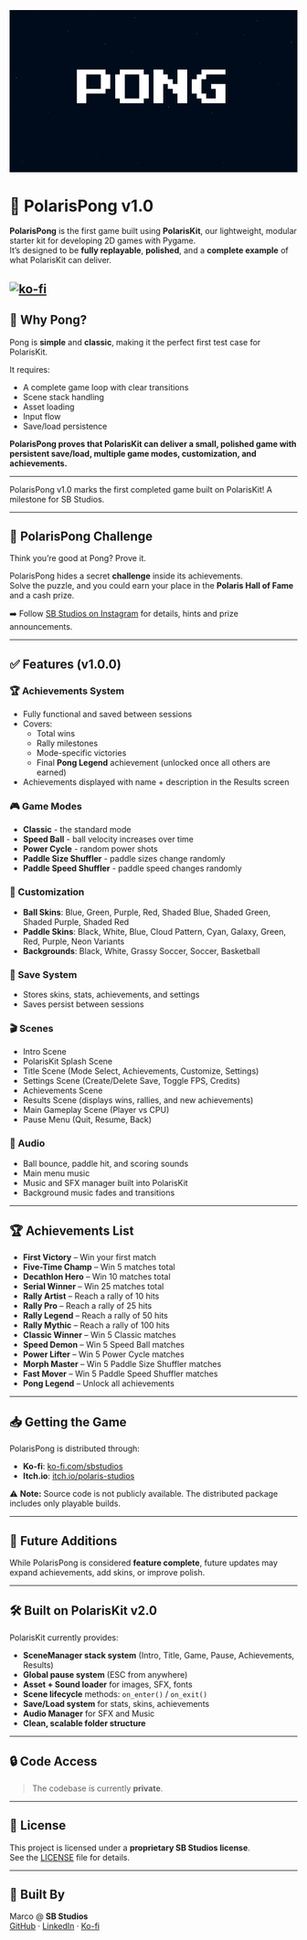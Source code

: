 <p align="center">
  <img src="images/readme_image.png" width="640" alt="PolarisPong Title Screen">
</p>

# 🏓 PolarisPong v1.0

**PolarisPong** is the first game built using **PolarisKit**, our lightweight, modular starter kit for developing 2D games with Pygame.  
It’s designed to be **fully replayable**, **polished**, and a **complete example** of what PolarisKit can deliver.


[![ko-fi](https://ko-fi.com/img/githubbutton_sm.svg)](https://ko-fi.com/J3J41IBU2Y)
---

## 📜 Why Pong?

Pong is **simple** and **classic**, making it the perfect first test case for PolarisKit.  

It requires:
- A complete game loop with clear transitions
- Scene stack handling
- Asset loading
- Input flow
- Save/load persistence

**PolarisPong proves that PolarisKit can deliver a small, polished game with persistent save/load, multiple game modes, customization, and achievements.**

---

PolarisPong v1.0 marks the first completed game built on PolarisKit! A milestone for SB Studios.

---

## 🌌 PolarisPong Challenge

Think you’re good at Pong? Prove it.

PolarisPong hides a secret **challenge** inside its achievements.  
Solve the puzzle, and you could earn your place in the **Polaris Hall of Fame** and a cash prize.  

➡️ Follow [SB Studios on Instagram](https://www.instagram.com/sbstudios.project/) for details, hints and prize announcements.  

---

## ✅ Features (v1.0.0)

### 🏆 Achievements System  
- Fully functional and saved between sessions  
- Covers:  
  - Total wins  
  - Rally milestones  
  - Mode-specific victories  
  - Final **Pong Legend** achievement (unlocked once all others are earned)  
- Achievements displayed with name + description in the Results screen  

### 🎮 Game Modes  
- **Classic** - the standard mode  
- **Speed Ball** - ball velocity increases over time  
- **Power Cycle** - random power shots  
- **Paddle Size Shuffler** - paddle sizes change randomly  
- **Paddle Speed Shuffler** - paddle speed changes randomly  

### 🎨 Customization  
- **Ball Skins**: Blue, Green, Purple, Red, Shaded Blue, Shaded Green, Shaded Purple, Shaded Red  
- **Paddle Skins**: Black, White, Blue, Cloud Pattern, Cyan, Galaxy, Green, Red, Purple, Neon Variants  
- **Backgrounds**: Black, White, Grassy Soccer, Soccer, Basketball  

### 💾 Save System  
- Stores skins, stats, achievements, and settings  
- Saves persist between sessions  

### 🎬 Scenes  
- Intro Scene  
- PolarisKit Splash Scene  
- Title Scene (Mode Select, Achievements, Customize, Settings)  
- Settings Scene (Create/Delete Save, Toggle FPS, Credits)  
- Achievements Scene  
- Results Scene (displays wins, rallies, and new achievements)  
- Main Gameplay Scene (Player vs CPU)  
- Pause Menu (Quit, Resume, Back)  

### 🎵 Audio  
- Ball bounce, paddle hit, and scoring sounds  
- Main menu music  
- Music and SFX manager built into PolarisKit  
- Background music fades and transitions  

---

## 🏆 Achievements List

- **First Victory** – Win your first match  
- **Five-Time Champ** – Win 5 matches total  
- **Decathlon Hero** – Win 10 matches total  
- **Serial Winner** – Win 25 matches total  
- **Rally Artist** – Reach a rally of 10 hits  
- **Rally Pro** – Reach a rally of 25 hits  
- **Rally Legend** – Reach a rally of 50 hits  
- **Rally Mythic** – Reach a rally of 100 hits  
- **Classic Winner** – Win 5 Classic matches  
- **Speed Demon** – Win 5 Speed Ball matches  
- **Power Lifter** – Win 5 Power Cycle matches  
- **Morph Master** – Win 5 Paddle Size Shuffler matches  
- **Fast Mover** – Win 5 Paddle Speed Shuffler matches  
- **Pong Legend** – Unlock all achievements  

---

## 📥 Getting the Game

PolarisPong is distributed through:  
- **Ko-fi**: [ko-fi.com/sbstudios](https://ko-fi.com/sbstudios)  
- **Itch.io**: [itch.io/polaris-studios](https://polaris-studios.itch.io/)  

⚠️ **Note:** Source code is not publicly available. The distributed package includes only playable builds.  

---

## 🚀 Future Additions

While PolarisPong is considered **feature complete**, future updates may expand achievements, add skins, or improve polish.  

---

## 🛠 Built on PolarisKit v2.0

PolarisKit currently provides:

- **SceneManager stack system** (Intro, Title, Game, Pause, Achievements, Results)
- **Global pause system** (ESC from anywhere)
- **Asset + Sound loader** for images, SFX, fonts
- **Scene lifecycle** methods: `on_enter()` / `on_exit()`
- **Save/Load system** for stats, skins, achievements
- **Audio Manager** for SFX and Music
- **Clean, scalable folder structure**

---

## 🔒 Code Access

> The codebase is currently **private**.

---

## 📜 License

This project is licensed under a **proprietary SB Studios license**.  
See the [LICENSE](LICENSE) file for details.  

---

## 👤 Built By

Marco @ **SB Studios**  
[GitHub](https://github.com/marcogonzalez99) · [LinkedIn](https://www.linkedin.com/in/marco-a-gonzalez99) · [Ko-fi](https://ko-fi.com/sbstudios)
